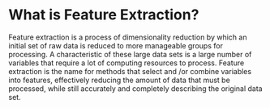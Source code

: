 # What is Feature Extraction?
Feature extraction is a process of dimensionality reduction by which an initial set of raw data is reduced to more manageable groups for processing. A characteristic of these large data sets is a large number of variables that require a lot of computing resources to process. Feature extraction is the name for methods that select and /or combine variables into features, effectively reducing the amount of data that must be processed, while still accurately and completely describing the original data set.

